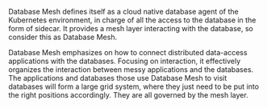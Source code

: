 Database Mesh defines itself as a cloud native database agent of the Kubernetes environment, in charge of all the access to the database in the form of sidecar. It provides a mesh layer interacting with the database, so consider this as Database Mesh.

Database Mesh emphasizes on how to connect distributed data-access applications with the databases. Focusing on interaction, it effectively organizes the interaction between messy applications and the databases. The applications and databases those use Database Mesh to visit databases will form a large grid system, where they just need to be put into the right positions accordingly. They are all governed by the mesh layer.
